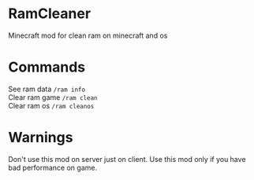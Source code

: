 # RamCleaner
Minecraft mod for clean ram on minecraft and os

# Commands
See ram data `/ram info`  
Clear ram game `/ram clean`  
Clear ram os `/ram cleanos`

# Warnings
Don't use this mod on server just on client.
Use this mod only if you have bad performance on game.
